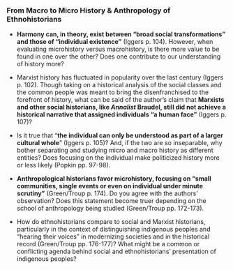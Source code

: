### From Macro to Micro History & Anthropology of Ethnohistorians

-	**Harmony can, in theory, exist between “broad social transformations” and those of “individual existence”** (Iggers p. 104). However, when evaluating microhistory versus macrohistory, is there more value to be found in one over the other? Does one contribute to our understanding of history more?

-	Marxist history has fluctuated in popularity over the last century (Iggers p. 102). Though taking on a historical analysis of the social classes and the common people was meant to bring the disenfranchised to the forefront of history, what can be said of the author’s claim that **Marxists and other social historians, like _Annalist_ Braudel, still did not achieve a historical narrative that assigned individuals “a human face”** (Iggers p. 107)?

-	Is it true that “**the individual can only be understood as part of a larger cultural whole**” (Iggers p. 105)? And, if the two are so inseparable, why bother separating and studying micro and macro history as different entities? Does focusing on the individual make politicized history more or less likely (Popkin pp. 97-98).

-	**Anthropological historians favor microhistory, focusing on “small communities, single events or even on individual under minute scrutiny”** (Green/Troup p. 174). Do you agree with the authors’ observation? Does this statement become truer depending on the school of anthropology being studied (Green/Troup pp. 172-173).

-	How do ethnohistorians compare to social and Marxist historians, particularly in the context of distinguishing indigenous peoples and “hearing their voices” in modernizing societies and in the historical record (Green/Troup pp. 176-177)? What might be a common or conflicting agenda behind social and ethnohistorians’ presentation of indigenous peoples?
